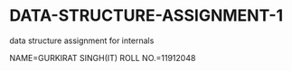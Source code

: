 # DATA-STRUCTURE-ASSIGNMENT-1
data structure assignment for internals



NAME=GURKIRAT SINGH(IT)
ROLL NO.=11912048
